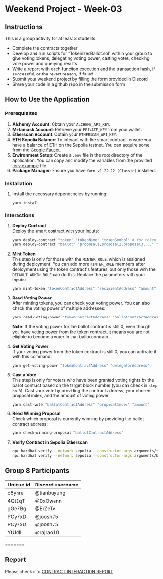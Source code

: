 # Weekend Project - Week-03

## Instructions

This is a group activity for at least 3 students:

- Complete the contracts together
- Develop and run scripts for “TokenizedBallot.sol” within your group to give voting tokens, delegating voting power, casting votes, checking vote power and querying results
- Write a report with each function execution and the transaction hash, if successful, or the revert reason, if failed
- Submit your weekend project by filling the form provided in Discord
- Share your code in a github repo in the submission form

## How to Use the Application

### Prerequisites

1. **Alchemy Account**: Obtain your `ALCHEMY_API_KEY`.
2. **Metamask Account**: Retrieve your `PRIVATE_KEY` from your wallet.
3. **Etherscan Account**: Obtain your `ETHERSCAN_API_KEY`.
4. **ETH Sepolia Balance**: To interact with the smart contract, ensure you have a balance of ETH on the Sepolia testnet. You can acquire some from the [Google Faucet](https://cloud.google.com/application/web3/faucet/ethereum/sepolia).
5. **Environment Setup**: Create a `.env` file in the root directory of the application. You can copy and modify the variables from the provided [.env.example](.env.example) file.
6. **Package Manager**: Ensure you have `Yarn v1.22.22 (Classic)` installed.

### Installation

1. Install the necessary dependencies by running:

   ```bash
   yarn install
   ```

### Interactions

1. **Deploy Contract**  
   Deploy the smart contract with your inputs:

   ```bash
   yarn deploy-contract "token" "tokenName" "tokenSymbol" # for token
   yarn deploy-contract "ballot" "proposal1,proposal2,proposal3,..." "tokenContractAddress" "targetBlockNumber" # for ballot
   ```

2. **Mint Token**  
   This step is only for those with the `MINTER_ROLE`, which is assigned during deployment. You can add more `MINTER_ROLE` members after deployment using the token contract's features, but only those with the `DEFAULT_ADMIN_ROLE` can do this. Replace the parameters with your inputs:

   ```bash
   yarn mint-token "tokenContractAddress" "recipientAddress" "amount"
   ```

3. **Read Voting Power**  
   After minting tokens, you can check your voting power. You can also check the voting power of multiple addresses:

   ```bash
   yarn read-voting-power "tokenContractAddress" "ballotContractAddress" "address1" "address2" "address3"...
   ```

   **Note**: If the voting power for the ballot contract is still 0, even though you have voting power from the token contract, it means you are not eligible to become a voter in that ballot contract.

4. **Get Voting Power**  
   If your voting power from the token contract is still 0, you can activate it with this command:

   ```bash
   yarn get-voting-power "tokenContractAddress" "delegatorAddress"
   ```

5. **Cast a Vote**  
   This step is only for voters who have been granted voting rights by the ballot contract based on the target block number (you can check in `step no.3`). Cast your vote by providing the contract address, your chosen proposal index, and the amount of voting power:

   ```bash
   yarn cast-vote "ballotContractAddress" "proposalIndex" "amount"
   ```

6. **Read Winning Proposal**  
   Check which proposal is currently winning by providing the ballot contract address:

   ```bash
   yarn check-winning-proposal "ballotContractAddress"
   ```

7. **Verify Contract in Sepolia Etherscan**

   ```bash
   npx hardhat verify --network sepolia --constructor-args arguments/tokenArguments.js "tokenContractAddress"
   npx hardhat verify --network sepolia --constructor-args arguments/ballotArguments.js "ballotContractAddress"
   ```

## Group 8 Participants

| Unique id | Discord username |
| --------- | ---------------- |
| c8ynre    | @tianbuyung      |
| 4Qt1qT    | @0xOwenn         |
| gGe7Bg    | @ErZeTe          |
| PCy7xD    | @joosh75         |
| PCy7xD    | @joosh75         |
| YtUdIl    | @rajrao10        |
=======


## Report

Please check into [CONTRACT INTERACTION REPORT](./reports/contract-interaction.md)
